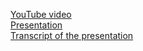 [YouTube video](https://youtu.be/8sv4Pm76RcU)    
[Presentation](https://yulia-kri-vuejs.netlify.app/)    
[Transcript of the presentation](https://docs.google.com/document/d/1MGpF15mjvEPX-mTcO_-G2Rgj6dyls1mhDQ1kfJ_rk_k/edit?usp=sharing)
